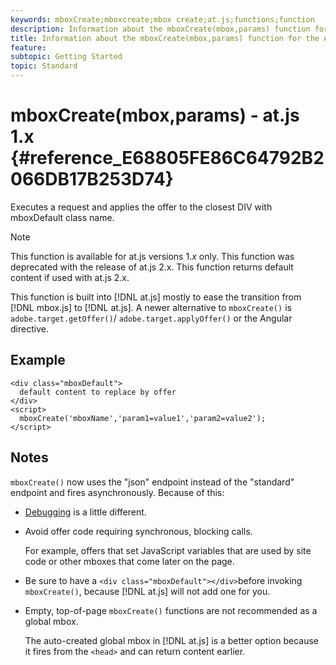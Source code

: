 ```yaml
---
keywords: mboxCreate;mboxcreate;mbox create;at.js;functions;function
description: Information about the mboxCreate(mbox,params) function for the Adobe Target at.js JavaScript library.
title: Information about the mboxCreate(mbox,params) function for the Adobe Target at.js JavaScript library.
feature: 
subtopic: Getting Started
topic: Standard
---
```


# mboxCreate(mbox,params) - at.js 1.x {#reference_E68805FE86C64792B2066DB17B253D74}

Executes a request and applies the offer to the closest DIV with mboxDefault class name.

>[!NOTE]
>
>This function is available for at.js versions 1.*x* only. This function was deprecated with the release of at.js 2.x. This function returns default content if used with at.js 2.x.

This function is built into [!DNL at.js] mostly to ease the transition from [!DNL mbox.js] to [!DNL at.js]. A newer alternative to `mboxCreate()` is `adobe.target.getOffer()`/ `adobe.target.applyOffer()` or the Angular directive.

## Example

```
<div class="mboxDefault"> 
  default content to replace by offer 
</div> 
<script> 
  mboxCreate('mboxName','param1=value1','param2=value2'); 
</script>
```

## Notes

`mboxCreate()` now uses the "json" endpoint instead of the "standard" endpoint and fires asynchronously. Because of this:

* [Debugging](../../c-implementing-target/c-implementing-target-for-client-side-web/c-target-debugging-atjs/target-debugging-atjs.md#concept_CAE591DA8C404C22917584ECD4F7494F) is a little different. 
* Avoid offer code requiring synchronous, blocking calls.

  For example, offers that set JavaScript variables that are used by site code or other mboxes that come later on the page.
  
* Be sure to have a `<div class="mboxDefault"></div>`before invoking `mboxCreate()`, because [!DNL at.js] will not add one for you. 

* Empty, top-of-page `mboxCreate()` functions are not recommended as a global mbox.

  The auto-created global mbox in [!DNL at.js] is a better option because it fires from the `<head>` and can return content earlier.
